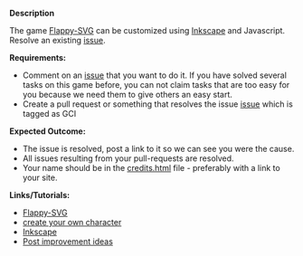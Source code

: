 **Description**

The game [Flappy-SVG](https://github.com/fossasia/flappy-svg#flappy-svg) can be customized using [Inkscape](http://inkscape.org/) and Javascript. 
Resolve an existing [issue](https://github.com/fossasia/flappy-svg/issues). 

**Requirements:**

- Comment on an [issue](https://github.com/fossasia/flappy-svg/issues) that you want to do it. If you have solved several tasks on this game before, you can not claim tasks that are too easy for you because we need them to give others an easy start.
- Create a pull request or something that resolves the issue [issue](https://github.com/fossasia/flappy-svg/issues) which is tagged as GCI

**Expected Outcome:** 

- The issue is resolved, post a link to it so we can see you were the cause.
- All issues resulting from your pull-requests are resolved.
- Your name should be in the [credits.html](http://fossasia.github.io/flappy-svg/credits.html) file - preferably with a link to your site.

**Links/Tutorials:**

- [Flappy-SVG](https://github.com/fossasia/flappy-svg#flappy-svg)
- [create your own character](https://www.youtube.com/watch?v=dPHrmw4r16o)
- [Inkscape](http://inkscape.org/)
- [Post improvement ideas](https://github.com/fossasia/flappy-svg/issues)
